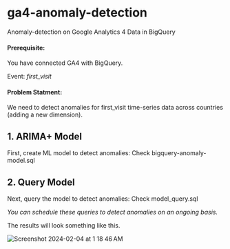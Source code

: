# ga4-anomaly-detection
Anomaly-detection on Google Analytics 4 Data in BigQuery

#### Prerequisite:
You have connected GA4 with BigQuery.

Event: *first_visit*

#### Problem Statment: 
We need to detect anomalies for first_visit time-series data across countries (adding a new dimension).


## 1. ARIMA+ Model
First, create ML model to detect anomalies: Check bigquery-anomaly-model.sql


## 2. Query Model
Next, query the model to detect anomalies: Check model_query.sql


_You can schedule these queries to detect anomalies on an ongoing basis._

The results will look something like this.

![Screenshot 2024-02-04 at 1 18 46 AM](https://github.com/moaazkhan/ga4-anomaly-detection/assets/7060902/0fbfa5b5-d3a8-475d-a776-b53578f24e04)
